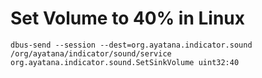 # Set Volume to 40% in Linux

```
dbus-send --session --dest=org.ayatana.indicator.sound /org/ayatana/indicator/sound/service org.ayatana.indicator.sound.SetSinkVolume uint32:40
```

